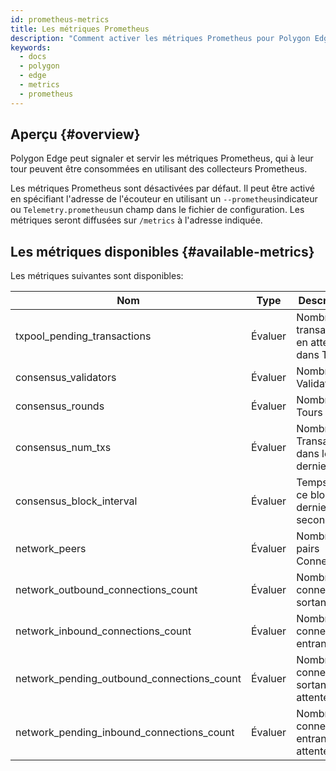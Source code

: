 ```yaml
---
id: prometheus-metrics
title: Les métriques Prometheus
description: "Comment activer les métriques Prometheus pour Polygon Edge."
keywords:
  - docs
  - polygon
  - edge
  - metrics
  - prometheus
---
```


## Aperçu {#overview}

Polygon Edge peut signaler et servir les métriques Prometheus, qui à leur tour peuvent être consommées en utilisant des collecteurs Prometheus.

Les métriques Prometheus sont désactivées par défaut. Il peut être activé en spécifiant l'adresse de l'écouteur en utilisant un `--prometheus`indicateur  ou `Telemetry.prometheus`un champ dans le fichier de configuration. Les métriques seront diffusées sur `/metrics` à l'adresse indiquée.

## Les métriques disponibles {#available-metrics}

Les métriques suivantes sont disponibles:

| **Nom** | **Type** | **Description** |
|-----------------------------------------------|---------------|-------------------------------------------------|
| txpool_pending_transactions | Évaluer | Nombre de transactions en attente dans TxPool |
| consensus_validators | Évaluer | Nombre de Validateurs |
| consensus_rounds | Évaluer | Nombre de Tours |
| consensus_num_txs | Évaluer | Nombre de Transactions dans le dernier bloc |
| consensus_block_interval | Évaluer | Temps entre ce bloc et le dernier en secondes |
| network_peers | Évaluer | Nombre de pairs Connectés |
| network_outbound_connections_count | Évaluer | Nombre de connexions sortantes |
| network_inbound_connections_count | Évaluer | Nombre de connexions entrantes |
| network_pending_outbound_connections_count | Évaluer | Nombre de connexions sortantes en attente |
| network_pending_inbound_connections_count | Évaluer | Nombre de connexions entrantes en attente |